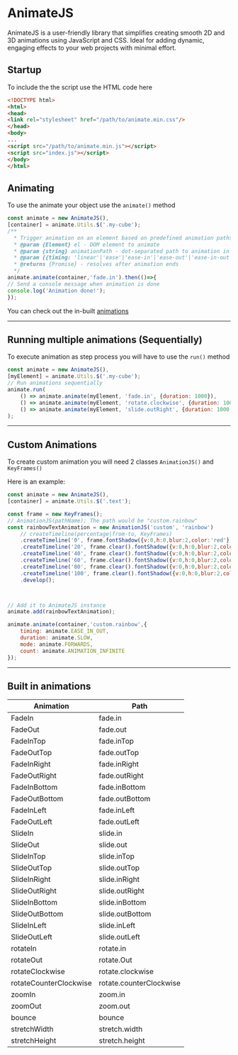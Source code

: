 # AnimateJS
AnimateJS is a user-friendly library that simplifies creating smooth 2D and 3D animations using JavaScript and CSS. Ideal for adding dynamic, engaging effects to your web projects with minimal effort.

## Startup
To include the the script use the HTML code here
```html
<!DOCTYPE html>
<html>
<head>
<link rel="stylesheet" href="/path/to/animate.min.css"/>
</head>
<body>
...
<script src="/path/to/animate.min.js"></script>
<script src="index.js"></script>
</body>
</html>
```

## Animating
To use the animate your object use the `animate()` method
```js
const animate = new AnimateJS(),
[container] = animate.Utils.$('.my-cube');
/**
  * Trigger animation on an element based on predefined animation paths
  * @param {Element} el - DOM element to animate
  * @param {string} animationPath - dot-separated path to animation in Animations
  * @param {{timing: 'linear'|'ease'|'ease-in'|'ease-out'|'ease-in-out'|'cubic-bezier(n,n,n,n)', duration: number, delay: number, count: number, direction: 'normal'|'reverse'|'alternate'|'alternate-reverse' , mode: 'none'|'forwards'|'backwards'|'both'}} options - animation options like duration, delay etc.
  * @returns {Promise} - resolves after animation ends
  */
animate.animate(container,'fade.in').then(()=>{
// Send a console message when animation is done
console.log('Animation done!');
});
```
You can check out the in-built [animations](#built-in-animations)

***

## Running multiple animations (Sequentially)
To execute animation as step process you will have to use the `run()` method
```js
const animate = new AnimateJS(),
[myElement] = animate.Utils.$('.my-cube');
// Run animations sequentially
animate.run(
    () => animate.animate(myElement, 'fade.in', {duration: 1000}),
    () => animate.animate(myElement, 'rotate.clockwise', {duration: 1000, delay: 500}),
    () => animate.animate(myElement, 'slide.outRight', {duration: 1000, delay: 500})
);
```

***

## Custom Animations
To create custom animation you will need 2 classes `AnimationJS()` and `KeyFrames()`

Here is an example:
```js
const animate = new AnimateJS(),
[container] = animate.Utils.$('.text');

const frame = new KeyFrames();
// AnimationJS(pathName); The path would be "custom.rainbow"
const rainbowTextAnimation = new AnimationJS('custom', 'rainbow')
    // createTimeline(percentage|from-to, KeyFrames)
    .createTimeline('0', frame.fontShadow({v:0,h:0,blur:2,color:'red'}).color('red'))
    .createTimeline('20', frame.clear().fontShadow({v:0,h:0,blur:2,color:'orange'}).color('orange'))
    .createTimeline('40', frame.clear().fontShadow({v:0,h:0,blur:2,color:'yellow'}).color('yellow'))
    .createTimeline('60', frame.clear().fontShadow({v:0,h:0,blur:2,color:'green'}).color('green'))
    .createTimeline('80', frame.clear().fontShadow({v:0,h:0,blur:2,color:'blue'}).color('blue'))
    .createTimeline('100', frame.clear().fontShadow({v:0,h:0,blur:2,color:'purple'}).color('purple'))
    .develop();



// Add it to AnimateJS instance
animate.add(rainbowTextAnimation);

animate.animate(container,'custom.rainbow',{
    timing: animate.EASE_IN_OUT,
    duration: animate.SLOW,
    mode: animate.FORWARDS,
    count: animate.ANIMATION_INFINITE
});
```

***

## Built in animations
| Animation | Path |
| --------- | ---- |
| FadeIn    | fade.in |
| FadeOut   | fade.out |
| FadeInTop    | fade.inTop |
| FadeOutTop   | fade.outTop |
| FadeInRight    | fade.inRight |
| FadeOutRight   | fade.outRight |
| FadeInBottom    | fade.inBottom |
| FadeOutBottom   | fade.outBottom |
| FadeInLeft    | fade.inLeft |
| FadeOutLeft   | fade.outLeft |
| SlideIn    | slide.in |
| SlideOut   | slide.out |
| SlideInTop    | slide.inTop |
| SlideOutTop   | slide.outTop |
| SlideInRight    | slide.inRight |
| SlideOutRight   | slide.outRight |
| SlideInBottom    | slide.inBottom |
| SlideOutBottom   | slide.outBottom |
| SlideInLeft    | slide.inLeft |
| SlideOutLeft   | slide.outLeft |
| rotateIn | rotate.in |
| rotateOut | rotate.Out |
| rotateClockwise | rotate.clockwise |
| rotateCounterClockwise | rotate.counterClockwise |
| zoomIn | zoom.in |
| zoomOut | zoom.out |
| bounce | bounce |
| stretchWidth | stretch.width |
| stretchHeight | stretch.height |


